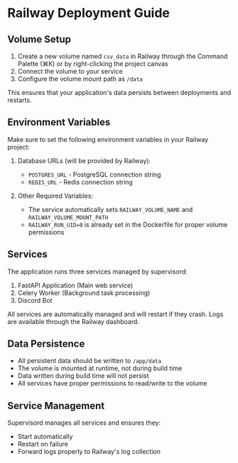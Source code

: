 # Railway Deployment Guide

## Volume Setup

1. Create a new volume named `csv_data` in Railway through the Command Palette (⌘K) or by right-clicking the project canvas
2. Connect the volume to your service
3. Configure the volume mount path as `/data`

This ensures that your application's data persists between deployments and restarts.

## Environment Variables

Make sure to set the following environment variables in your Railway project:

1. Database URLs (will be provided by Railway):
   - `POSTGRES_URL` - PostgreSQL connection string
   - `REDIS_URL` - Redis connection string

2. Other Required Variables:
   - The service automatically sets `RAILWAY_VOLUME_NAME` and `RAILWAY_VOLUME_MOUNT_PATH`
   - `RAILWAY_RUN_UID=0` is already set in the Dockerfile for proper volume permissions

## Services

The application runs three services managed by supervisord:

1. FastAPI Application (Main web service)
2. Celery Worker (Background task processing)
3. Discord Bot

All services are automatically managed and will restart if they crash. Logs are available through the Railway dashboard.

## Data Persistence

- All persistent data should be written to `/app/data`
- The volume is mounted at runtime, not during build time
- Data written during build time will not persist
- All services have proper permissions to read/write to the volume

## Service Management

Supervisord manages all services and ensures they:
- Start automatically
- Restart on failure
- Forward logs properly to Railway's log collection
